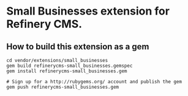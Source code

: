 # Small Businesses extension for Refinery CMS.

## How to build this extension as a gem

    cd vendor/extensions/small_businesses
    gem build refinerycms-small_businesses.gemspec
    gem install refinerycms-small_businesses.gem

    # Sign up for a http://rubygems.org/ account and publish the gem
    gem push refinerycms-small_businesses.gem